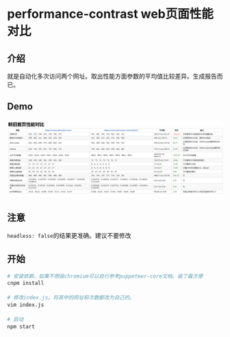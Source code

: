 # performance-contrast web页面性能对比

## 介绍 

就是自动化多次访问两个网址。取出性能方面参数的平均值比较差异。生成报告而已。

## Demo

![文字动画](./demo.png)  

## 注意

`headless: false`的结果更准确。建议不要修改

## 开始

``` bash
# 安装依赖。如果不想装chromium可以自行参考puppeteer-core文档。装了最方便
cnpm install

# 修改index.js。将其中的网址和次数都改为自己的。
vim index.js

# 启动
npm start

```
